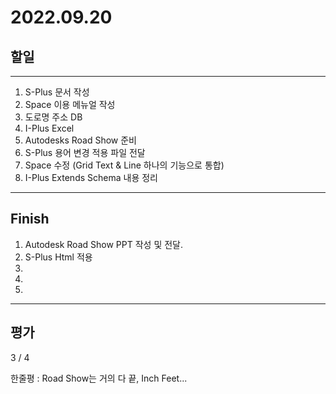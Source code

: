 # 2022.09.20

## 할일

------

1. S-Plus 문서 작성
2. Space 이용 메뉴얼 작성
3. 도로명 주소 DB
4. I-Plus Excel
5. Autodesks Road Show 준비
6. S-Plus 용어 변경 적용 파일 전달
7. Space 수정 (Grid Text & Line 하나의 기능으로 통합)
8. I-Plus Extends Schema 내용 정리








------

## Finish

1. Autodesk Road Show PPT 작성 및 전달.
2. S-Plus Html 적용 
3. 
4. 
5. 


------

## 평가

  3 / 4

한줄평 : Road Show는 거의 다 끝, Inch Feet...